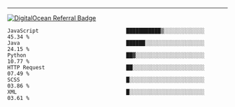 ---
[![DigitalOcean Referral Badge](https://web-platforms.sfo2.digitaloceanspaces.com/WWW/Badge%203.svg)](https://www.digitalocean.com/?refcode=37fa54d82492&utm_campaign=Referral_Invite&utm_medium=Referral_Program&utm_source=badge)

<!--START_SECTION:waka-->

```text
JavaScript                            ███████████▒░░░░░░░░░░░░░   45.34 %
Java                                  ██████░░░░░░░░░░░░░░░░░░░   24.15 %
Python                                ██▓░░░░░░░░░░░░░░░░░░░░░░   10.77 %
HTTP Request                          ██░░░░░░░░░░░░░░░░░░░░░░░   07.49 %
SCSS                                  █░░░░░░░░░░░░░░░░░░░░░░░░   03.86 %
XML                                   █░░░░░░░░░░░░░░░░░░░░░░░░   03.61 %
```

<!--END_SECTION:waka-->


[linkedin]: https://www.linkedin.com/in/mohamed-elh/

